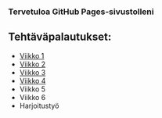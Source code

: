 
### Tervetuloa GitHub Pages-sivustolleni

## Tehtäväpalautukset:
* [Viikko 1](teht/index.html)
* [Viikko 2](teht/vko2.md)
* [Viikko 3](vko3/index.html)
* [Viikko 4](vko4/index.html)
* Viikko 5
* Viikko 6
* Harjoitustyö

